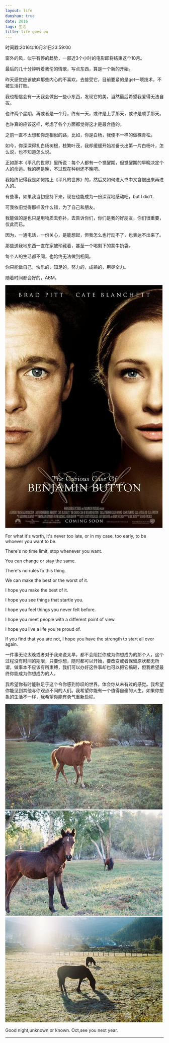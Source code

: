 ```yaml
---
layout: life
duoshuo: true
date: 2016
tags: 生活
title: life goes on
---
```


时间戳:2016年10月31日23:59:00

窗外的风，似乎有停的趋势，一部近3个小时的电影即将结束这个10月。

最后的几十分钟听着我伦的情歌，写点东西，算是一个新的开始。

昨天感觉应该放弃那些内心的不喜欢，去接受它，目前要紧的是get一项技术，不被生活打败。

我也相信会有一天我会做出一些小东西，发现它的美，当然最后希望我爱得无法自拔。

也许两个星期，再或者是一个月，终有一天，或许是上手那天，或许是顺手那天。

也许真的应该这样，考虑了各个方面都觉得这才是最合适的。

之前一直不太想和你走相似的路，比如，你是白杨，我便不一样的做棵青松。

如今，你深深得扎白杨树根，枝繁叶茂，我却缓缓开始准备长出第一片白杨叶，怎么说，也不知道怎么说。

正如那本《平凡的世界》里所说：每个人都有一个觉醒期，但觉醒期的早晚决定个人的命运。我的确是晚，不过现在种树还不晚吧。

我始终记得我是如何踏上《平凡的世界》的，然后又如何进入书中又含恨出来再进入的。

有些事，如果我当初坚持下来，现在也能成为一份深深地感动吧，but I did't.


可我依旧觉得那样没什么错，为了自己和朋友。

我能做的是也只是用物质去弥补，去告诉你们，你们是我的好朋友，你们很重要，仅此而已。

因为，一通电话，一份关心，是能想起，但我怎么也行动不了，也表达不出来了。

那些送我地东西一直在家被珍藏着，甚至一个喝剩下的蒙牛奶袋。

每个人的生活都不同，也始终无法做到相同。

你只能做自己，快乐的，知足的，努力的，成熟的，用尽全力。

随着时间都会好的，ABM。

![nami](/life/2016/2016res/2016-10-31-4.jpg)

For what it's worth, it's never too late, or in my case, too early, to be whoever you want to be.

There's no time limit, stop whenever you want.

You can change or stay the same.

There's no rules to this thing.

We can make the best or the worst of it.


I hope you make the best of it.

I hope you see things that startle you.

I hope you feel things you never felt before.

I hope you meet people with a different point of view.

I hope you live a life you're proud of.

If you find that you are not,
I hope you have the strength to start all over again.

一件事无论太晚或者对于我来说太早，都不会阻拦你成为你想成为的那个人，这个过程没有时间的期限，只要你想，随时都可以开始，要改变或者保留原状都无所谓，做事本不应该有所束缚，我们可以办好这件事却也可以把它搞砸，但我希望最终你能成为你想成为的人。

我希望你有时能驻足于这个令你感到惊叹的世界，体会你从未有过的感觉。我希望你能见到其他与你观点不同的人们。我希望你能有一个值得自豪的人生。如果你想象的生活不一样，我希望你能有勇气重新启程。

![nami](/life/2016/2016res/2016-10-31-1.jpg) ![nami](/life/2016/2016res/2016-10-31-2.jpg) ![nami](/life/2016/2016res/2016-10-31-3.jpg)

Good night,unknown or known. Oct,see you next year.


****



